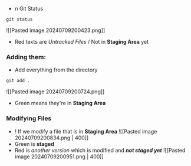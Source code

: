 - n Git Status
```
git status
```
![[Pasted image 20240709200423.png]]
- Red texts are _Untracked Files_ / Not in __Staging Area__ yet

### Adding them:
- Add everything from the directory
```
git add .
```
![[Pasted image 20240709200724.png]]
- Green means they're in __Staging Area__


### Modifying Files
- ! If we modify a file that is in __Staging Area__
![[Pasted image 20240709200834.png | 400]]
- Green is __staged__
- Red is _another version_ which is modified and ___not staged yet___
![[Pasted image 20240709200951.png | 400]]


###


